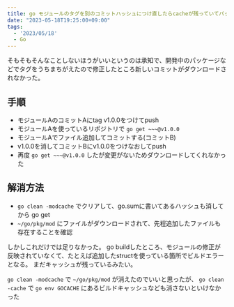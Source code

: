 ```yaml
---
title: go モジュールのタグを別のコミットハッシュにつけ直したらcacheが残っていてパッケージうまく読み込めなかった
date: "2023-05-18T19:25:00+09:00"
tags:
  - '2023/05/18'
  - Go
---
```


そもそもそんなことしないほうがいいというのは承知で、開発中のパッケージなどでタグをうちまちがえたので修正したところ新しいコミットがダウンロードされなかった。

## 手順

- モジュールAのコミットAにtag v1.0.0をつけてpush
- モジュールAを使っているリポジトリで `go get ~~~@v1.0.0`
- モジュールAでファイル追加してコミットする(コミットB)
- v1.0.0を消してコミットBにv1.0.0をつけなおしてpush
- 再度 `go get ~~~@v1.0.0` したが変更がないためダウンロードしてくれなかった

## 解消方法

- `go clean -modcache` でクリアして、go.sumに書いてあるハッシュも消してから go get
- `~/go/pkg/mod` にファイルがダウンロードされて、先程追加したファイルも存在することを確認

しかしこれだけでは足りなかった。
go buildしたところ、モジュールの修正が反映されていなくて、たとえば追加したstructを使っている箇所でビルドエラーとなる。
まだキャッシュが残っているみたい。

`go clean -modcache` で `~/go/pkg/mod` が消えたのでいいと思ったが、
`go clean -cache` で `go env GOCACHE` にあるビルドキャッシュなども消さないといけなかった
